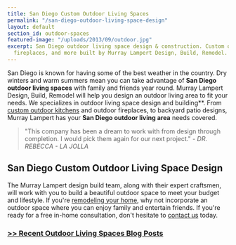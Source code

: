 ```yaml
---
title: San Diego Custom Outdoor Living Spaces
permalink: "/san-diego-outdoor-living-space-design"
layout: default
section_id: outdoor-spaces
featured-image: "/uploads/2013/09/outdoor.jpg"
excerpt: San Diego outdoor living space design & construction. Custom outdoor kitchens,
  fireplaces, and more built by Murray Lampert Design, Build, Remodel.
---
```


San Diego is known for having some of the best weather in the country. Dry winters and warm summers mean you can take advantage of **San Diego outdoor living spaces** with family and friends year round. Murray Lampert Design, Build, Remodel will help you design an outdoor living area to fit your needs. We specializes in outdoor living space design and building**. From [custom outdoor kitchens](/san-diego-outdoor-kitchen-remodeling) and outdoor fireplaces, to backyard patio designs, Murray Lampert has your **San Diego outdoor living area** needs covered.

>"This company has been a dream to work with from design through completion. I would pick them again for our next project." - _DR. REBECCA - LA JOLLA_

## San Diego Custom Outdoor Living Space Design

The Murray Lampert design build team, along with their expert craftsmen, will work with you to build a beautiful outdoor space to meet your budget and lifestyle. If you're [remodeling your home](/san-diego-home-remodel-services), why not incorporate an outdoor space where you can enjoy family and entertain friends. If you're ready for a free in-home consultation, don't hesitate to [contact us](/contact) today.

### [>> Recent Outdoor Living Spaces Blog Posts](/blog/categories/#outdoor-spaces)
